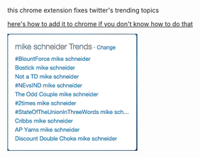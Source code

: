 this chrome extension fixes twitter's trending topics

[here's how to add it to chrome if you don't know how to do that](http://superuser.com/a/247654)

![](twitter-screenshot.png)